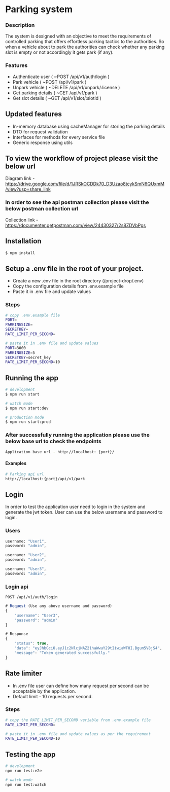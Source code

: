 # Parking system

### Description
The system is designed with an objective to meet the requirements of controlled parking that offers effortless parking tactics to the authorities. So when a vehicle about to park the authorities can check whether any parking slot is empty or not accordingly it gets park (if any). 


### Features
- Authenticate user ( ~POST /api/v1/auth/login )
- Park vehicle      ( ~POST /api/v1/park )
- Unpark vehicle    ( ~DELETE /api/v1/unpark/:license )
- Get parking details ( ~GET /api/v1/park )
- Get slot details ( ~GET /api/v1/slot/:slotId )

## Updated features
- In-memory database using cacheManager for storing the parking details
- DTO for request validation
- Interfaces for methods for every service file
- Generic response using utils 

## To view the workflow of project please visit the below url

Diagram link  - https://drive.google.com/file/d/1JRSkOCDDk70_D3Uzao8tcykSmN6QUxmM/view?usp=share_link

### In order to see the api postman collection please visit the below postman collection url

Collection link - https://documenter.getpostman.com/view/24430327/2s8ZDVbPgs

## Installation

```bash
$ npm install
```

## Setup a .env file in the root of your project.

- Create a new .env file in the root directory  (/project-drop/.env)
- Copy the configuration details from .env.example file
- Paste it in .env file and update values

### Steps

```bash
# copy .env.example file
PORT=
PARKINGSIZE=
SECRETKEY=
RATE_LIMIT_PER_SECOND=

# paste it in .env file and update values
PORT=3000
PARKINGSIZE=5
SECRETKEY=secret_key
RATE_LIMIT_PER_SECOND=10
```

## Running the app

```bash
# development
$ npm run start

# watch mode
$ npm run start:dev

# production mode
$ npm run start:prod
```

### After successfully running the application please use the below base url to check the endpoints 
```bash
Application base url - http://localhost: {port}/
```
#### Examples

```bash
# Parking api url
http://localhost:{port}/api/v1/park
```

## Login

In order to test the application user need to login in the system and generate the jwt token.
User can use the below username and password to login.

### Users
```bash
username: "User1",
password: "admin",

username: "User2",
password: "admin",

username: "User3",
password: "admin",
```

### Login api

```http
POST /api/v1/auth/login
```
```javascript
# Request (Use any above username and password)
{
    "username": "User3",
    "password": "admin"
}
```
```javascript
# Response
{
    "status": true,
    "data": "eyJhbGciO.eyJ1c2NlcjNAZ21haWwuY29tIiwiaWF0I.Bgum5V8jS4",
    "message": "Token generated successfully."
}
```

## Rate limiter 

- In .env file user can define how many request per second can be acceptable by the application.
- Default limit - 10 requests per second.

### Steps

```bash
# copy the RATE_LIMIT_PER_SECOND veriable from .env.example file
RATE_LIMIT_PER_SECOND=

# paste it in .env file and update values as per the requirement
RATE_LIMIT_PER_SECOND=10
```

## Testing the app 

```bash
# development
npm run test:e2e

# watch mode
npm run test:watch
```
